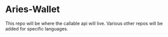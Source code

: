 # Aries-Wallet 

This repo will be where the callable api will live. Various other repos will be added for specific languages.
